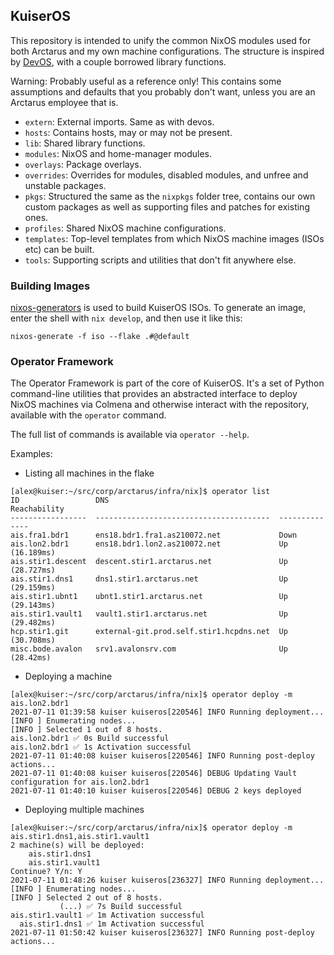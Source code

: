 ## KuiserOS

This repository is intended to unify the common NixOS modules used for both Arctarus and my own machine configurations. The structure is inspired by [DevOS](https://github.com/divnix/devos), with a couple borrowed library functions.

Warning: Probably useful as a reference only! This contains some assumptions and defaults that you probably don't want, unless you are an Arctarus employee that is.

- `extern`: External imports. Same as with devos.
- `hosts`: Contains hosts, may or may not be present.
- `lib`: Shared library functions.
- `modules`: NixOS and home-manager modules.
- `overlays`: Package overlays.
- `overrides`: Overrides for modules, disabled modules, and unfree and unstable packages.
- `pkgs`: Structured the same as the `nixpkgs` folder tree, contains our own custom packages as well as supporting files and patches for existing ones.
- `profiles`: Shared NixOS machine configurations.
- `templates`: Top-level templates from which NixOS machine images (ISOs etc) can be built.
- `tools`: Supporting scripts and utilities that don't fit anywhere else.

### Building Images

[nixos-generators](https://github.com/nix-community/nixos-generators) is used to build KuiserOS ISOs. To generate an image, enter the shell with `nix develop`, and then use it like this:

```
nixos-generate -f iso --flake .#@default
```

### Operator Framework

The Operator Framework is part of the core of KuiserOS. It's a set of Python command-line utilities that provides an abstracted interface to deploy NixOS machines via Colmena and otherwise interact with the repository, available with the `operator` command.

The full list of commands is available via `operator --help`.

Examples:

- Listing all machines in the flake
```
[alex@kuiser:~/src/corp/arctarus/infra/nix]$ operator list
ID                 DNS                                      Reachability
-----------------  ---------------------------------------  --------------
ais.fra1.bdr1      ens18.bdr1.fra1.as210072.net             Down
ais.lon2.bdr1      ens18.bdr1.lon2.as210072.net             Up (16.189ms)
ais.stir1.descent  descent.stir1.arctarus.net               Up (28.727ms)
ais.stir1.dns1     dns1.stir1.arctarus.net                  Up (29.159ms)
ais.stir1.ubnt1    ubnt1.stir1.arctarus.net                 Up (29.143ms)
ais.stir1.vault1   vault1.stir1.arctarus.net                Up (29.482ms)
hcp.stir1.git      external-git.prod.self.stir1.hcpdns.net  Up (30.708ms)
misc.bode.avalon   srv1.avalonsrv.com                       Up (28.42ms)
```

- Deploying a machine
```
[alex@kuiser:~/src/corp/arctarus/infra/nix]$ operator deploy -m ais.lon2.bdr1
2021-07-11 01:39:58 kuiser kuiseros[220546] INFO Running deployment...
[INFO ] Enumerating nodes...
[INFO ] Selected 1 out of 8 hosts.
ais.lon2.bdr1 ✅ 0s Build successful
ais.lon2.bdr1 ✅ 1s Activation successful
2021-07-11 01:40:08 kuiser kuiseros[220546] INFO Running post-deploy actions...
2021-07-11 01:40:08 kuiser kuiseros[220546] DEBUG Updating Vault configuration for ais.lon2.bdr1
2021-07-11 01:40:10 kuiser kuiseros[220546] DEBUG 2 keys deployed
```

- Deploying multiple machines
```
[alex@kuiser:~/src/corp/arctarus/infra/nix]$ operator deploy -m ais.stir1.dns1,ais.stir1.vault1
2 machine(s) will be deployed:
    ais.stir1.dns1
    ais.stir1.vault1
Continue? Y/n: Y
2021-07-11 01:48:26 kuiser kuiseros[236327] INFO Running deployment...
[INFO ] Enumerating nodes...
[INFO ] Selected 2 out of 8 hosts.
           (...) ✅ 7s Build successful
ais.stir1.vault1 ✅ 1m Activation successful
  ais.stir1.dns1 ✅ 1m Activation successful
2021-07-11 01:50:42 kuiser kuiseros[236327] INFO Running post-deploy actions...
```
